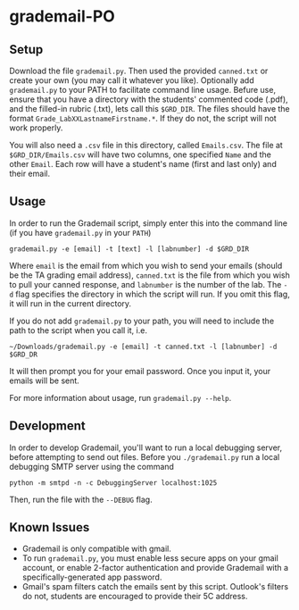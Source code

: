 # grademail-PO

## Setup
Download the file `grademail.py`.  Then used the provided `canned.txt` or create your own (you may call it whatever you like). Optionally add `grademail.py` to your PATH to facilitate command line usage. Befure use, ensure that you have a directory with the students' commented code (.pdf), and the filled-in rubric (.txt), lets call this `$GRD_DIR`.  The files should have the format `Grade_LabXXLastnameFirstname.*`. If they do not, the script will not work properly.

You will also need a `.csv` file in this directory, called `Emails.csv`.  The file at `$GRD_DIR/Emails.csv` will have two columns, one specified `Name` and the other `Email`.  Each row will have a student's name (first and last only) and their email.

## Usage
In order to run the Grademail script, simply enter this into the command line (if you have `grademail.py` in your `PATH`)

    grademail.py -e [email] -t [text] -l [labnumber] -d $GRD_DIR
    
Where `email` is the email from which you wish to send your emails (should be the TA grading email address), `canned.txt` is the file from which you wish to pull your canned response, and `labnumber` is the number of the lab. The `-d` flag specifies the directory in which the script will run.  If you omit this flag, it will run in the current directory.

If you do not add `grademail.py` to your path, you will need to include the path to the script when you call it, i.e. 

    ~/Downloads/grademail.py -e [email] -t canned.txt -l [labnumber] -d $GRD_DR

It will then prompt you for your email password. Once you input it, your emails will be sent.

For more information about usage, run `grademail.py --help`.

## Development

In order to develop Grademail, you'll want to run a local debugging server, before attempting to send out files. Before you `./grademail.py` run a local debugging SMTP server using the command

    python -m smtpd -n -c DebuggingServer localhost:1025

Then, run the file with the `--DEBUG` flag.

## Known Issues
+ Grademail is only compatible with gmail.
+ To run `grademail.py`, you must enable less secure apps on your gmail account, or enable 2-factor authentication and provide Grademail with a specifically-generated app password.
+ Gmail's spam filters catch the emails sent by this script.  Outlook's filters do not, students are encouraged to provide their 5C address.
